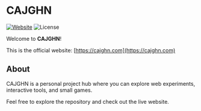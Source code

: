 # CAJGHN

[![Website](https://img.shields.io/badge/website-cajghn.com-blue)](https://cajghn.com)
![License](https://img.shields.io/badge/license-MIT-green)

Welcome to **CAJGHN**!  

This is the official website: [https://cajghn.com](https://cajghn.com)

## About

CAJGHN is a personal project hub where you can explore web experiments, interactive tools, and small games.  

Feel free to explore the repository and check out the live website.
